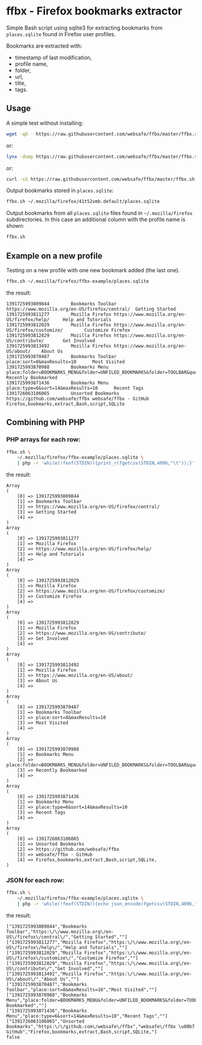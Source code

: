 ffbx - Firefox bookmarks extractor
==================================

Simple Bash script using sqlite3 for extracting bookmarks from
`places.sqlite` found in Firefox user profiles.


Bookmarks are extracted with:

 + timestamp of last modification,
 + profile name,
 + folder,
 + url,
 + title,
 + tags.



Usage
-----

A simple test without installing:

~~~~ bash
wget -qO - https://raw.githubusercontent.com/websafe/ffbx/master/ffbx.sh | bash
~~~~

or:

~~~~ bash
lynx -dump https://raw.githubusercontent.com/websafe/ffbx/master/ffbx.sh | bash
~~~~

or:

~~~~ bash
curl -sS https://raw.githubusercontent.com/websafe/ffbx/master/ffbx.sh | bash
~~~~


Output bookmarks stored in `places.sqlite`:

~~~~ bash
ffbx.sh ~/.mozilla/firefox/41t52vmb.default/places.sqlite
~~~~


Output bookmarks from all `places.sqlite` files found
in `~/.mozilla/firefox` subdirectories. In this case
an additional column with the profile name is shown:

~~~~ bash
ffbx.sh
~~~~


Example on a new profile
------------------------

Testing on a new profile with one new bookmark added (the last one).


~~~~ bash
ffbx.sh ~/.mozilla/firefox/ffbx-example/places.sqlite
~~~~


the result:

~~~~
1391725993809844        Bookmarks Toolbar       https://www.mozilla.org/en-US/firefox/central/  Getting Started
1391725993811277        Mozilla Firefox https://www.mozilla.org/en-US/firefox/help/     Help and Tutorials
1391725993812029        Mozilla Firefox https://www.mozilla.org/en-US/firefox/customize/        Customize Firefox
1391725993812829        Mozilla Firefox https://www.mozilla.org/en-US/contribute/       Get Involved
1391725993813492        Mozilla Firefox https://www.mozilla.org/en-US/about/    About Us
1391725993870487        Bookmarks Toolbar       place:sort=8&maxResults=10      Most Visited
1391725993870988        Bookmarks Menu  place:folder=BOOKMARKS_MENU&folder=UNFILED_BOOKMARKS&folder=TOOLBAR&queryType=1&sort=12&maxResults=10&excludeQueries=1  Recently Bookmarked
1391725993871436        Bookmarks Menu  place:type=6&sort=14&maxResults=10      Recent Tags
1391726063106065        Unsorted Bookmarks      https://github.com/websafe/ffbx websafe/ffbx · GitHub   Firefox,bookmarks,extract,Bash,script,SQLite
~~~~



Combining with PHP
------------------

### PHP arrays for each row:

~~~~ bash
ffbx.sh \
    ~/.mozilla/firefox/ffbx-example/places.sqlite \
    | php -r 'while(!feof(STDIN)){print_r(fgetcsv(STDIN,4096,"\t"));}'
~~~~


the result:

~~~~
Array
(
    [0] => 1391725993809844
    [1] => Bookmarks Toolbar
    [2] => https://www.mozilla.org/en-US/firefox/central/
    [3] => Getting Started
    [4] => 
)
Array
(
    [0] => 1391725993811277
    [1] => Mozilla Firefox
    [2] => https://www.mozilla.org/en-US/firefox/help/
    [3] => Help and Tutorials
    [4] => 
)
Array
(
    [0] => 1391725993812029
    [1] => Mozilla Firefox
    [2] => https://www.mozilla.org/en-US/firefox/customize/
    [3] => Customize Firefox
    [4] => 
)
Array
(
    [0] => 1391725993812829
    [1] => Mozilla Firefox
    [2] => https://www.mozilla.org/en-US/contribute/
    [3] => Get Involved
    [4] => 
)
Array
(
    [0] => 1391725993813492
    [1] => Mozilla Firefox
    [2] => https://www.mozilla.org/en-US/about/
    [3] => About Us
    [4] => 
)
Array
(
    [0] => 1391725993870487
    [1] => Bookmarks Toolbar
    [2] => place:sort=8&maxResults=10
    [3] => Most Visited
    [4] => 
)
Array
(
    [0] => 1391725993870988
    [1] => Bookmarks Menu
    [2] => place:folder=BOOKMARKS_MENU&folder=UNFILED_BOOKMARKS&folder=TOOLBAR&queryType=1&sort=12&maxResults=10&excludeQueries=1
    [3] => Recently Bookmarked
    [4] => 
)
Array
(
    [0] => 1391725993871436
    [1] => Bookmarks Menu
    [2] => place:type=6&sort=14&maxResults=10
    [3] => Recent Tags
    [4] => 
)
Array
(
    [0] => 1391726063106065
    [1] => Unsorted Bookmarks
    [2] => https://github.com/websafe/ffbx
    [3] => websafe/ffbx · GitHub
    [4] => Firefox,bookmarks,extract,Bash,script,SQLite,
)
~~~~



### JSON for each row:


~~~~ bash
ffbx.sh \
    ~/.mozilla/firefox/ffbx-example/places.sqlite \
    | php -r 'while(!feof(STDIN)){echo json_encode(fgetcsv(STDIN,4096,"\t")).PHP_EOL;}'
~~~~


the result:

~~~~
["1391725993809844","Bookmarks Toolbar","https:\/\/www.mozilla.org\/en-US\/firefox\/central\/","Getting Started",""]
["1391725993811277","Mozilla Firefox","https:\/\/www.mozilla.org\/en-US\/firefox\/help\/","Help and Tutorials",""]
["1391725993812029","Mozilla Firefox","https:\/\/www.mozilla.org\/en-US\/firefox\/customize\/","Customize Firefox",""]
["1391725993812829","Mozilla Firefox","https:\/\/www.mozilla.org\/en-US\/contribute\/","Get Involved",""]
["1391725993813492","Mozilla Firefox","https:\/\/www.mozilla.org\/en-US\/about\/","About Us",""]
["1391725993870487","Bookmarks Toolbar","place:sort=8&maxResults=10","Most Visited",""]
["1391725993870988","Bookmarks Menu","place:folder=BOOKMARKS_MENU&folder=UNFILED_BOOKMARKS&folder=TOOLBAR&queryType=1&sort=12&maxResults=10&excludeQueries=1","Recently Bookmarked",""]
["1391725993871436","Bookmarks Menu","place:type=6&sort=14&maxResults=10","Recent Tags",""]
["1391726063106065","Unsorted Bookmarks","https:\/\/github.com\/websafe\/ffbx","websafe\/ffbx \u00b7 GitHub","Firefox,bookmarks,extract,Bash,script,SQLite,"]
false
~~~~
